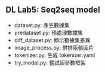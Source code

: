 ## DL Lab5: Seq2seq model

- dataset.py: 產生數據集
- predataset.py: 預處理數據集
- diff_dataset.py: 顯示數據集差異
- image_process.py: 併排兩張圖片
- tokenizer.py: 生成 tokenizer.yaml
- try_model.py: 嘗試超參數框架